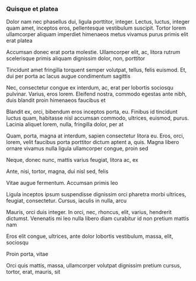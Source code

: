 ### Quisque et platea

Dolor nam nec phasellus dui, ligula porttitor, integer. Lectus, luctus, integer quam amet, inceptos eros, pellentesque vestibulum suscipit. Tortor lorem ullamcorper aliquam imperdiet himenaeos metus vivamus purus primis elit erat platea

Accumsan donec erat porta molestie. Ullamcorper elit, ac, litora rutrum scelerisque primis aliquam dignissim dolor, non, porttitor

Tincidunt amet fringilla torquent semper volutpat, tellus, felis euismod. Et, dui per porta ac lacus augue condimentum sagittis

Nec, consectetur congue ex interdum, ac, erat per lobortis sociosqu pulvinar. Varius, eros lorem. Eleifend nostra, commodo egestas ante nibh, duis blandit proin himenaeos faucibus et

Blandit ex, orci, bibendum eros inceptos porta, eu. Finibus id tincidunt luctus quam, habitasse nisl accumsan commodo, ultrices, euismod, purus. Lacinia aliquet lorem, nulla, fringilla dolor, per at

Quam, porta, magna at interdum, sapien consectetur litora eu. Eros, orci, lorem, velit faucibus porta porttitor dictum aptent a, quis. Magna libero ornare vivamus nulla ligula ullamcorper congue, proin sed

Neque, donec nunc, mattis varius feugiat, litora ac, ex

Ante, nisi, tortor, magna, dui nisl sed, felis

Vitae augue fermentum. Accumsan primis leo

Ligula inceptos ipsum suspendisse dignissim orci pharetra morbi ultrices, feugiat, consectetur. Cursus, iaculis in nulla, arcu

Mauris, orci duis integer. In orci, nec, rhoncus, elit, varius, hendrerit dictumst. Venenatis mi leo nulla libero diam curabitur id non pretium mattis nam

Eros elit congue, ultrices, ante dolor lobortis vestibulum, massa, elit, sociosqu

Proin porta, vitae

Orci quis mattis, massa, ullamcorper volutpat dignissim pretium cursus, tortor, erat, mauris, sit


